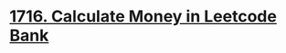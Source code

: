 # [1716. Calculate Money in Leetcode Bank](https://leetcode.com/problems/calculate-money-in-leetcode-bank/description/)